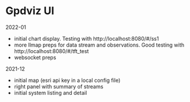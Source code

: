 # Gpdviz UI

2022-01

- initial chart display.
  Testing with http://localhost:8080/#/ss1
- more llmap preps for data stream and observations.
  Good testing with http://localhost:8080/#/tft_test
- websocket preps

2021-12

- initial map (esri api key in a local config file)
- right panel with summary of streams
- initial system listing and detail
